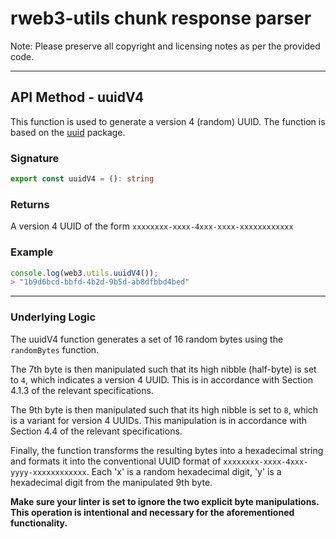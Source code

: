# rweb3-utils chunk response parser

Note: Please preserve all copyright and licensing notes as per the provided code. 

---

## API Method - uuidV4

This function is used to generate a version 4 (random) UUID. The function is based on the [uuid](https://github.com/uuidjs/uuid/blob/main/src/v4.js#L5) package. 

### Signature

```typescript
export const uuidV4 = (): string
```

### Returns 

A version 4 UUID of the form `xxxxxxxx-xxxx-4xxx-xxxx-xxxxxxxxxxxx`

### Example

```ts
console.log(web3.utils.uuidV4());
> "1b9d6bcd-bbfd-4b2d-9b5d-ab8dfbbd4bed"
```

---

### Underlying Logic

The uuidV4 function generates a set of 16 random bytes using the `randomBytes` function.

The 7th byte is then manipulated such that its high nibble (half-byte) is set to `4`, which indicates a version 4 UUID. This is in accordance with Section 4.1.3 of the relevant specifications.

The 9th byte is then manipulated such that its high nibble is set to `8`, which is a variant for version 4 UUIDs. This manipulation is in accordance with Section 4.4 of the relevant specifications.

Finally, the function transforms the resulting bytes into a hexadecimal string and formats it into the conventional UUID format of `xxxxxxxx-xxxx-4xxx-yyyy-xxxxxxxxxxxx`. Each 'x' is a random hexadecimal digit, 'y' is a hexadecimal digit from the manipulated 9th byte.

**Make sure your linter is set to ignore the two explicit byte manipulations. This operation is intentional and necessary for the aforementioned functionality.**